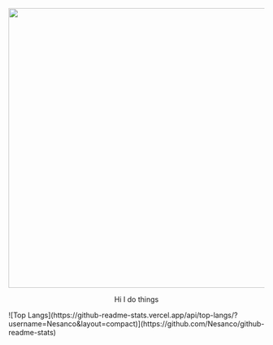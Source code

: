 <p align="center">
  <img width="890" height="550" src ="https://upload.wikimedia.org/wikipedia/en/thumb/c/c3/Flag_of_France.svg/1200px-Flag_of_France.svg.png">
</p>
<p align="center">
  Hi I do things
</p>
![Top Langs](https://github-readme-stats.vercel.app/api/top-langs/?username=Nesanco&layout=compact)](https://github.com/Nesanco/github-readme-stats)


